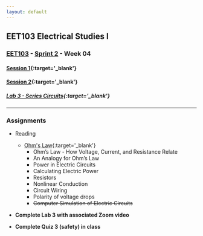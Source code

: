 ```yaml
---
layout: default
---
```


## EET103 Electrical Studies I

### [EET103](../../) - [Sprint 2](../) - Week 04

#### [<span style="cursor: pointer;">Session 1</span>](s1/){:target='_blank'}

#### [<span style="cursor: pointer;">Session 2</span>](s2/){:target='_blank'}

##### [Lab 3 - Series Circuits](../../labs/l03_series_circuits/){:target='_blank'}

---

### Assignments
- Reading 
    - [Ohm's Law](https://www.allaboutcircuits.com/textbook/direct-current/chpt-2/voltage-current-resistance-relate/){:target='_blank'}
        - Ohm’s Law - How Voltage, Current, and Resistance Relate
        - An Analogy for Ohm’s Law
        - Power in Electric Circuits
        - Calculating Electric Power
        - Resistors
        - Nonlinear Conduction
        - Circuit Wiring
        - Polarity of voltage drops
        - ~~Computer Simulation of Electric Circuits~~

- **Complete Lab 3 with associated Zoom video**
- **Complete Quiz 3 (safety) in class**
